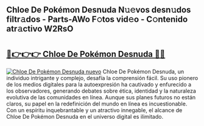 ## Chloe De Pokémon Desnuda N𝚞𝚎vos desn𝚞dos filtr𝚊dos - Parts-AWo F𝚘tos vid𝚎o - C𝚘ntenido atr𝚊ctivo W2RsO

# <h2><a href="http://mb8rtii.tromn.icu/?c=Chloe+De+Pok%c3%a9mon+Desnuda">🔗👉👉👉 Chloe De Pokémon Desnuda 🔗🔗</a></h2>

[![Chloe De Pokémon Desnuda nuevo](https://i.imgur.com/pEAQMta.gif)](http://mb8rtii.tromn.icu/?c=Chloe+De+Pok%c3%a9mon+Desnuda)
Chloe De Pokémon Desnuda, un individuo intrigante y complejo, desafía la comprensión fácil. Su uso pionero de los medios digitales para la autoexpresión ha cautivado y enfurecido a los observadores, generando debates sobre ética, identidad y la naturaleza evolutiva de las comunidades en línea. Aunque sus planes futuros no están claros, su papel en la redefinición del mundo en línea es incuestionable. Con un espíritu inquebrantable y un atractivo innegable, el alcance de Chloe De Pokémon Desnuda en el universo digital es ilimitado.
